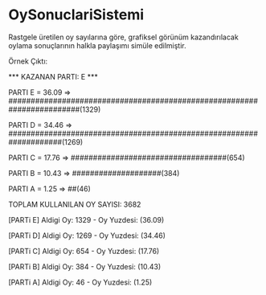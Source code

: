 # OySonuclariSistemi

Rastgele üretilen oy sayılarına göre, grafiksel görünüm kazandırılacak oylama sonuçlarının halkla paylaşımı simüle edilmiştir.

Örnek Çıktı:


*** KAZANAN PARTI: E ***

PARTI E = 36.09 =>	########################################################################(1329)

PARTI D = 34.46 =>	####################################################################(1269)

PARTI C = 17.76 =>	###################################(654)

PARTI B = 10.43 =>	####################(384)

PARTI A = 1.25 =>	##(46)


TOPLAM KULLANILAN OY SAYISI: 3682

[PARTi E] Aldigi Oy: 1329 - Oy Yuzdesi: (36.09)

[PARTi D] Aldigi Oy: 1269 - Oy Yuzdesi: (34.46)

[PARTi C] Aldigi Oy: 654 - Oy Yuzdesi: (17.76)

[PARTi B] Aldigi Oy: 384 - Oy Yuzdesi: (10.43)

[PARTi A] Aldigi Oy: 46 - Oy Yuzdesi: (1.25)
